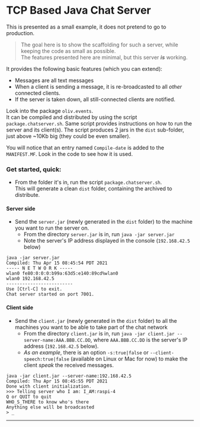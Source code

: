 # TCP Based Java Chat Server
This is presented as a small example, it does not pretend to go to production.  
> The goal here is to show the scaffolding for such a server, while keeping the code as small as possible.  
> The features presented here are minimal, but this server _**is**_ working.

It provides the following basic features (which you can extend):
- Messages are all text messages
- When a client is sending a message, it is re-broadcasted to all _other_ connected clients.
- If the server is taken down, all still-connected clients are notified.

Look into the package `oliv.events`.  
It can be compiled and distributed by using the script `package.chatserver.sh`.
Same script provides instructions on how to run the server and its client(s).
The script produces 2 jars in the `dist` sub-folder, just above ~10Kb big (they could be even smaller).

You will notice that an entry named `Compile-date` is added to the `MANIFEST.MF`.
Look in the code to see how it is used.

### Get started, quick:  
- From the folder it's in, run the script `package.chatserver.sh`.  
  This will generate a clean `dist` folder, containing the archived to distribute.

#### Server side
- Send the `server.jar` (newly generated in the `dist` folder) to the machine you want to run the server on.
    - From the directory `server.jar` is in, run `java -jar server.jar`
    - Note the server's IP address displayed in the console (`192.168.42.5` below)
```
java -jar server.jar 
Compiled: Thu Apr 15 08:45:54 PDT 2021
----- N E T W O R K -----
wlan0 fe80:0:0:0:b99a:63d5:e140:89cd%wlan0
wlan0 192.168.42.5
-------------------------
Use [Ctrl-C] to exit.
Chat server started on port 7001.
```

#### Client side
- Send the `client.jar` (newly generated in the `dist` folder) to all the machines you want to be able to take part of the chat network
    - From the directory `client.jar` is in, run `java -jar client.jar --server-name:AAA.BBB.CC.DD`, where
      `AAA.BBB.CC.DD` is the server's IP address (`192.168.42.5` below).
    - _As an example_, there is an option `-s:true|false` or `--client-speech:true|false` (available on Linux or Mac for now) to make the client _speak_ the received messages.   
```
java -jar client.jar --server-name:192.168.42.5
Compiled: Thu Apr 15 08:45:55 PDT 2021
Done with client initialization.
>>> Telling server who I am: I_AM:raspi-4
Q or QUIT to quit
WHO_S_THERE to know who's there
Anything else will be broadcasted
> _
```      
      
---
